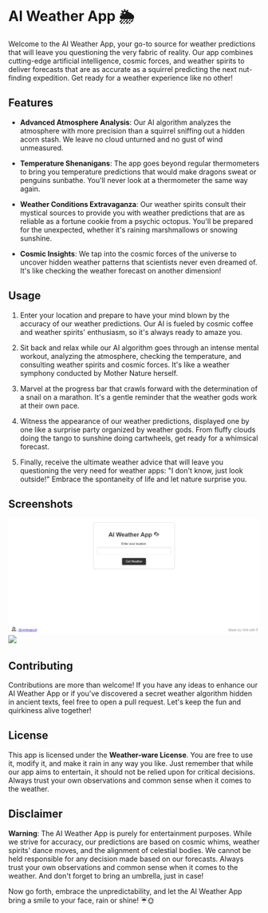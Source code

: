 # AI Weather App 🌦

Welcome to the AI Weather App, your go-to source for weather predictions that will leave you questioning the very fabric of reality. Our app combines cutting-edge artificial intelligence, cosmic forces, and weather spirits to deliver forecasts that are as accurate as a squirrel predicting the next nut-finding expedition. Get ready for a weather experience like no other!

## Features

- **Advanced Atmosphere Analysis**: Our AI algorithm analyzes the atmosphere with more precision than a squirrel sniffing out a hidden acorn stash. We leave no cloud unturned and no gust of wind unmeasured.

- **Temperature Shenanigans**: The app goes beyond regular thermometers to bring you temperature predictions that would make dragons sweat or penguins sunbathe. You'll never look at a thermometer the same way again.

- **Weather Conditions Extravaganza**: Our weather spirits consult their mystical sources to provide you with weather predictions that are as reliable as a fortune cookie from a psychic octopus. You'll be prepared for the unexpected, whether it's raining marshmallows or snowing sunshine.

- **Cosmic Insights**: We tap into the cosmic forces of the universe to uncover hidden weather patterns that scientists never even dreamed of. It's like checking the weather forecast on another dimension!

## Usage

1. Enter your location and prepare to have your mind blown by the accuracy of our weather predictions. Our AI is fueled by cosmic coffee and weather spirits' enthusiasm, so it's always ready to amaze you.

2. Sit back and relax while our AI algorithm goes through an intense mental workout, analyzing the atmosphere, checking the temperature, and consulting weather spirits and cosmic forces. It's like a weather symphony conducted by Mother Nature herself.

3. Marvel at the progress bar that crawls forward with the determination of a snail on a marathon. It's a gentle reminder that the weather gods work at their own pace.

4. Witness the appearance of our weather predictions, displayed one by one like a surprise party organized by weather gods. From fluffy clouds doing the tango to sunshine doing cartwheels, get ready for a whimsical forecast.

5. Finally, receive the ultimate weather advice that will leave you questioning the very need for weather apps: "I don't know, just look outside!" Embrace the spontaneity of life and let nature surprise you.

## Screenshots

![AI Weather App Screenshot](screenshot/Screenshot1.png)
![](screenshots/Screenshot2.png)

## Contributing

Contributions are more than welcome! If you have any ideas to enhance our AI Weather App or if you've discovered a secret weather algorithm hidden in ancient texts, feel free to open a pull request. Let's keep the fun and quirkiness alive together!

## License

This app is licensed under the **Weather-ware License**. You are free to use it, modify it, and make it rain in any way you like. Just remember that while our app aims to entertain, it should not be relied upon for critical decisions. Always trust your own observations and common sense when it comes to the weather.

## Disclaimer

**Warning**: The AI Weather App is purely for entertainment purposes. While we strive for accuracy, our predictions are based on cosmic whims, weather spirits' dance moves, and the alignment of celestial bodies. We cannot be held responsible for any decision made based on our forecasts. Always trust your own observations and common sense when it comes to the weather. And don't forget to bring an umbrella, just in case!

Now go forth, embrace the unpredictability, and let the AI Weather App bring a smile to your face, rain or shine! ☔🌞
